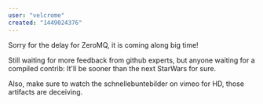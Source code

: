 ```yaml
---
user: "velcrome"
created: "1449024376"
---
```


Sorry for the delay for ZeroMQ, it is coming along big time!

Still waiting for more feedback from github experts, but anyone waiting for a compiled contrib: It'll be sooner than the next StarWars for sure. 

Also, make sure to watch the schnellebuntebilder on vimeo for HD, those artifacts are deceiving.
